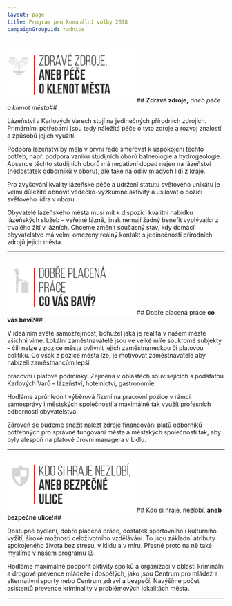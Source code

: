 ```yaml
---
layout: page
title: Program pro komunální volby 2018
campaignGroupUid: radnice
---
```

![](/assets/img/posts//prog01_zdroje.png)## **Zdravé zdroje,** *aneb péče o klenot města*##

Lázeňství v Karlových Varech stojí na jedinečných přírodních zdrojích. Primárními potřebami jsou tedy náležitá péče o tyto zdroje a rozvoj znalostí a způsobů jejich využití.

Podpora lázeňství by měla v první řadě směřovat k uspokojení těchto potřeb, např. podpora vzniku studijních oborů balneologie a hydrogeologie. Absence těchto studijních oborů má negativní dopad nejen na lázeňství (nedostatek odborníků v oboru), ale také na odliv mladých lidí z kraje.

Pro zvyšování kvality lázeňské péče a udržení statutu světového unikátu je velmi důležité obnovit vědecko-výzkumné aktivity a usilovat o pozici světového lídra v oboru.

Obyvatelé lázeňského města musí mít k dispozici kvalitní nabídku lázeňských služeb – veřejné lázně, jinak nemají žádný benefit vyplývající z trvalého  žití v lázních. Chceme změnit současný stav, kdy domácí obyvatelstvo má velmi omezený reálný kontakt s jedinečností přírodních zdrojů jejich města.

---

![](/assets/img/posts//prog02_prace.png)## Dobře placená práce **co vás baví?**##

V ideálním světě samozřejmost, bohužel jaká je realita v našem městě všichni víme. Lokální zaměstnavatelé jsou ve velké míře soukromé subjekty – čili nelze z pozice města ovlivnit jejich zaměstnaneckou či platovou politiku. Co však z pozice města lze, je motivovat zaměstnavatele aby nabízeli zaměstnancům lepší

pracovní i platové podmínky. Zejména v oblastech souvisejících s podstatou Karlových Varů – lázeňství, hotelnictví, gastronomie.

Hodláme zprůhlednit výběrová řízení na pracovní pozice v rámci samosprávy i městských společností a maximálně tak využít profesních odborností obyvatelstva.

Zároveň se budeme snažit nalézt zdroje financování platů odborníků potřebných pro správné fungování města a městských společností tak, aby byly alespoň na platové úrovni managera v Lidlu.

---

![](/assets/img/posts//prog03_bezp.png)## Kdo si hraje, nezlobí, **aneb bezpečné ulice**!##

Dostupné bydlení, dobře placená práce, dostatek sportovního i kulturního vyžití, široké možnosti celoživotního vzdělávání. To jsou základní atributy spokojeného života bez stresu, v klidu a v míru. Přesně proto na ně také myslíme v našem programu 😉.

Hodláme maximálně podpořit aktivity spolků a organizací v oblasti kriminální a drogové prevence mládeže i dospělých, jako jsou Centrum pro mládež a alternativní sporty nebo Centrum zdraví a bezpečí. Navýšíme počet asistentů prevence kriminality v problémových lokalitách města.

---


